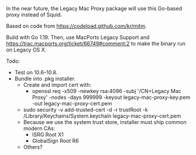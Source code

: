 In the near future, the Legacy Mac Proxy package will use this Go-based proxy instead of Squid.

Based on code from https://codeload.github.com/kr/mitm.

Build with Go 1.19. Then, use MacPorts Legacy Support and https://trac.macports.org/ticket/66749#comment:2 to make the binary run on Legacy OS X.

Todo:
- Test on 10.6–10.8.
- Bundle into .pkg installer.
	- Create and import cert with:
		- openssl req -x509 -newkey rsa:4096 -subj '/CN=Legacy Mac Proxy' -nodes -days 999999 -keyout legacy-mac-proxy-key.pem -out legacy-mac-proxy-cert.pem
    - sudo security -v add-trusted-cert -d -r trustRoot -k /Library/Keychains/System.keychain legacy-mac-proxy-cert.pem
	- Because we use the system trust store, installer must ship common modern CAs:
 		- ISRG Root X1
		- GlobalSign Root R6
  	- Others?
